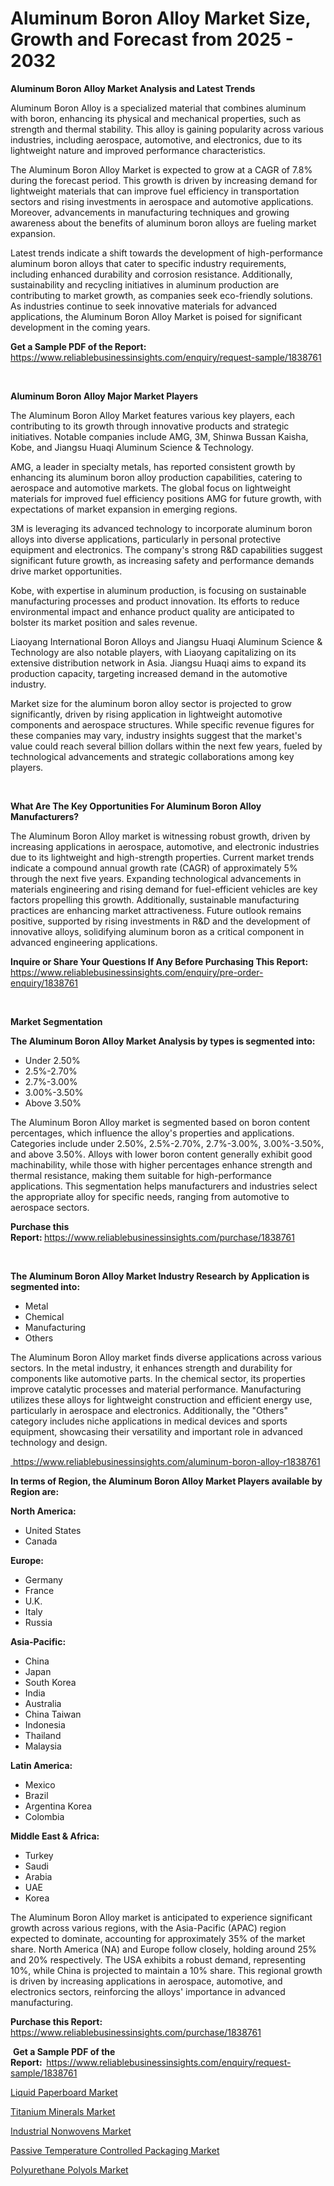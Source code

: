 <p><h1>Aluminum Boron Alloy Market Size, Growth and Forecast from 2025 - 2032</h1></p><p><strong>Aluminum Boron Alloy Market Analysis and Latest Trends</strong></p>
<p><p>Aluminum Boron Alloy is a specialized material that combines aluminum with boron, enhancing its physical and mechanical properties, such as strength and thermal stability. This alloy is gaining popularity across various industries, including aerospace, automotive, and electronics, due to its lightweight nature and improved performance characteristics.</p><p>The Aluminum Boron Alloy Market is expected to grow at a CAGR of 7.8% during the forecast period. This growth is driven by increasing demand for lightweight materials that can improve fuel efficiency in transportation sectors and rising investments in aerospace and automotive applications. Moreover, advancements in manufacturing techniques and growing awareness about the benefits of aluminum boron alloys are fueling market expansion.</p><p>Latest trends indicate a shift towards the development of high-performance aluminum boron alloys that cater to specific industry requirements, including enhanced durability and corrosion resistance. Additionally, sustainability and recycling initiatives in aluminum production are contributing to market growth, as companies seek eco-friendly solutions. As industries continue to seek innovative materials for advanced applications, the Aluminum Boron Alloy Market is poised for significant development in the coming years.</p></p>
<p><strong>Get a Sample PDF of the Report:&nbsp;</strong> <a href="https://www.reliablebusinessinsights.com/enquiry/request-sample/1838761?utm_campaign=63&utm_medium=2&utm_source=Github&utm_content=ia&utm_term=31012025&utm_id=aluminum-boron-alloy">https://www.reliablebusinessinsights.com/enquiry/request-sample/1838761</a></p>
<p>&nbsp;</p>
<p><strong>Aluminum Boron Alloy Major Market Players</strong></p>
<p><p>The Aluminum Boron Alloy Market features various key players, each contributing to its growth through innovative products and strategic initiatives. Notable companies include AMG, 3M, Shinwa Bussan Kaisha, Kobe, and Jiangsu Huaqi Aluminum Science & Technology.</p><p>AMG, a leader in specialty metals, has reported consistent growth by enhancing its aluminum boron alloy production capabilities, catering to aerospace and automotive markets. The global focus on lightweight materials for improved fuel efficiency positions AMG for future growth, with expectations of market expansion in emerging regions.</p><p>3M is leveraging its advanced technology to incorporate aluminum boron alloys into diverse applications, particularly in personal protective equipment and electronics. The company's strong R&D capabilities suggest significant future growth, as increasing safety and performance demands drive market opportunities.</p><p>Kobe, with expertise in aluminum production, is focusing on sustainable manufacturing processes and product innovation. Its efforts to reduce environmental impact and enhance product quality are anticipated to bolster its market position and sales revenue.</p><p>Liaoyang International Boron Alloys and Jiangsu Huaqi Aluminum Science & Technology are also notable players, with Liaoyang capitalizing on its extensive distribution network in Asia. Jiangsu Huaqi aims to expand its production capacity, targeting increased demand in the automotive industry.</p><p>Market size for the aluminum boron alloy sector is projected to grow significantly, driven by rising application in lightweight automotive components and aerospace structures. While specific revenue figures for these companies may vary, industry insights suggest that the market's value could reach several billion dollars within the next few years, fueled by technological advancements and strategic collaborations among key players.</p></p>
<p>&nbsp;</p>
<p><strong>What Are The Key Opportunities For Aluminum Boron Alloy Manufacturers?</strong></p>
<p><p>The Aluminum Boron Alloy market is witnessing robust growth, driven by increasing applications in aerospace, automotive, and electronic industries due to its lightweight and high-strength properties. Current market trends indicate a compound annual growth rate (CAGR) of approximately 5% through the next five years. Expanding technological advancements in materials engineering and rising demand for fuel-efficient vehicles are key factors propelling this growth. Additionally, sustainable manufacturing practices are enhancing market attractiveness. Future outlook remains positive, supported by rising investments in R&D and the development of innovative alloys, solidifying aluminum boron as a critical component in advanced engineering applications.</p></p>
<p><strong>Inquire or Share Your Questions If Any Before Purchasing This Report:</strong> <a href="https://www.reliablebusinessinsights.com/enquiry/pre-order-enquiry/1838761?utm_campaign=63&utm_medium=2&utm_source=Github&utm_content=ia&utm_term=31012025&utm_id=aluminum-boron-alloy">https://www.reliablebusinessinsights.com/enquiry/pre-order-enquiry/1838761</a></p>
<p>&nbsp;</p>
<p><strong>Market Segmentation</strong></p>
<p><strong>The Aluminum Boron Alloy Market Analysis by types is segmented into:</strong></p>
<p><ul><li>Under 2.50%</li><li>2.5%-2.70%</li><li>2.7%-3.00%</li><li>3.00%-3.50%</li><li>Above 3.50%</li></ul></p>
<p><p>The Aluminum Boron Alloy market is segmented based on boron content percentages, which influence the alloy's properties and applications. Categories include under 2.50%, 2.5%-2.70%, 2.7%-3.00%, 3.00%-3.50%, and above 3.50%. Alloys with lower boron content generally exhibit good machinability, while those with higher percentages enhance strength and thermal resistance, making them suitable for high-performance applications. This segmentation helps manufacturers and industries select the appropriate alloy for specific needs, ranging from automotive to aerospace sectors.</p></p>
<p><strong>Purchase this Report:&nbsp;</strong><a href="https://www.reliablebusinessinsights.com/purchase/1838761?utm_campaign=63&utm_medium=2&utm_source=Github&utm_content=ia&utm_term=31012025&utm_id=aluminum-boron-alloy">https://www.reliablebusinessinsights.com/purchase/1838761</a></p>
<p>&nbsp;</p>
<p><strong>The Aluminum Boron Alloy Market Industry Research by Application is segmented into:</strong></p>
<p><ul><li>Metal</li><li>Chemical</li><li>Manufacturing</li><li>Others</li></ul></p>
<p><p>The Aluminum Boron Alloy market finds diverse applications across various sectors. In the metal industry, it enhances strength and durability for components like automotive parts. In the chemical sector, its properties improve catalytic processes and material performance. Manufacturing utilizes these alloys for lightweight construction and efficient energy use, particularly in aerospace and electronics. Additionally, the "Others" category includes niche applications in medical devices and sports equipment, showcasing their versatility and important role in advanced technology and design.</p></p>
<p><a href="https://www.reliablebusinessinsights.com/aluminum-boron-alloy-r1838761?utm_campaign=63&utm_medium=2&utm_source=Github&utm_content=ia&utm_term=31012025&utm_id=aluminum-boron-alloy">&nbsp;https://www.reliablebusinessinsights.com/aluminum-boron-alloy-r1838761</a></p>
<p><strong>In terms of Region, the Aluminum Boron Alloy Market Players available by Region are:</strong></p>
<p>
    <p> <strong> North America: </strong>
        <ul>
            <li>United States</li>
            <li>Canada</li>
        </ul>
        </p> 
    <p> <strong> Europe: </strong>
        <ul>
            <li>Germany</li>
            <li>France</li>
            <li>U.K.</li>
            <li>Italy</li>
            <li>Russia</li>
        </ul>
        </p> 
    <p> <strong> Asia-Pacific: </strong>
        <ul>
            <li>China</li>
            <li>Japan</li>
            <li>South Korea</li>
            <li>India</li>
            <li>Australia</li>
            <li>China Taiwan</li>
            <li>Indonesia</li>
            <li>Thailand</li>
            <li>Malaysia</li>
        </ul>
        </p> 
    <p> <strong> Latin America: </strong>
        <ul>
            <li>Mexico</li>
            <li>Brazil</li>
            <li>Argentina Korea</li>
            <li>Colombia</li>
        </ul>
        </p> 
    <p> <strong> Middle East & Africa: </strong>
        <ul>
            <li>Turkey</li>
            <li>Saudi</li>
            <li>Arabia</li>
            <li>UAE</li>
            <li>Korea</li>
        </ul>
    </p>
    </p>
<p><p>The Aluminum Boron Alloy market is anticipated to experience significant growth across various regions, with the Asia-Pacific (APAC) region expected to dominate, accounting for approximately 35% of the market share. North America (NA) and Europe follow closely, holding around 25% and 20% respectively. The USA exhibits a robust demand, representing 10%, while China is projected to maintain a 10% share. This regional growth is driven by increasing applications in aerospace, automotive, and electronics sectors, reinforcing the alloys' importance in advanced manufacturing.</p></p>
<p><strong>Purchase this Report: </strong><a href="https://www.reliablebusinessinsights.com/purchase/1838761?utm_campaign=63&utm_medium=2&utm_source=Github&utm_content=ia&utm_term=31012025&utm_id=aluminum-boron-alloy">https://www.reliablebusinessinsights.com/purchase/1838761</a></p>
<p>&nbsp;<strong>Get a Sample PDF of the Report:&nbsp;&nbsp;</strong><a href="https://www.reliablebusinessinsights.com/enquiry/request-sample/1838761?utm_campaign=63&utm_medium=2&utm_source=Github&utm_content=ia&utm_term=31012025&utm_id=aluminum-boron-alloy">https://www.reliablebusinessinsights.com/enquiry/request-sample/1838761</a></p>
<p><strong></strong></p>
<p><p><a href="https://github.com/buqjavesora/Market-Research-Report-List-1/blob/main/liquid-paperboard-market.md?utm_campaign=63&utm_medium=2&utm_source=Github&utm_content=ia&utm_term=31012025&utm_id=aluminum-boron-alloy">Liquid Paperboard Market</a></p><p><a href="https://github.com/iwciasylvya/Market-Research-Report-List-1/blob/main/titanium-minerals-market.md?utm_campaign=63&utm_medium=2&utm_source=Github&utm_content=ia&utm_term=31012025&utm_id=aluminum-boron-alloy">Titanium Minerals Market</a></p><p><a href="https://github.com/vilolakoreni/Market-Research-Report-List-1/blob/main/industrial-nonwovens-market.md?utm_campaign=63&utm_medium=2&utm_source=Github&utm_content=ia&utm_term=31012025&utm_id=aluminum-boron-alloy">Industrial Nonwovens Market</a></p><p><a href="https://github.com/paljuhubeyde/Market-Research-Report-List-1/blob/main/passive-temperature-controlled-packaging-market.md?utm_campaign=63&utm_medium=2&utm_source=Github&utm_content=ia&utm_term=31012025&utm_id=aluminum-boron-alloy">Passive Temperature Controlled Packaging Market</a></p><p><a href="https://github.com/miottaredlin79/Market-Research-Report-List-1/blob/main/polyurethane-polyols-market.md?utm_campaign=63&utm_medium=2&utm_source=Github&utm_content=ia&utm_term=31012025&utm_id=aluminum-boron-alloy">Polyurethane Polyols Market</a></p></p>